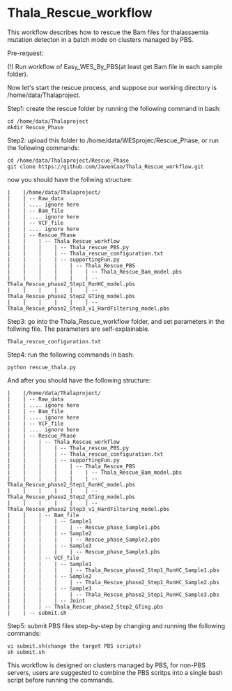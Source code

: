 # Thala_Rescue_workflow

This workflow describes how to rescue the Bam files for thalassaemia mutation detecton in a batch mode on clusters managed by PBS.

Pre-request:

(!) Run workflow of Easy_WES_By_PBS(at least get Bam file in each sample folder).

Now let's start the rescue process, and suppose our working directory is /home/data/Thalaproject.

Step1: create the rescue folder by running the following command in bash:

    cd /home/data/Thalaproject
    mkdir Rescue_Phase

Step2: upload this folder to /home/data/WESprojec/Rescue_Phase, or run the following commands:

    cd /home/data/Thalaproject/Rescue_Phase
    git clone https://github.com/JavenCao/Thala_Rescue_workflow.git

now you should have the follwing structure:

    |    |/home/data/Thalaproject/
    |    | -- Raw_data
    |    | .... ignore here
    |    | -- Bam_file
    |    | .... ignore here
    |    | -- VCF_file
    |    | .... ignore here
    |    | -- Rescue_Phase
    |    |    | -- Thala_Rescue_workflow
    |    |    |    | -- Thala_rescue_PBS.py
    |    |    |    | -- Thala_rescue_configuration.txt
    |    |    |    | -- supportingFun.py
    |    |    |    |    | -- Thala_Rescue_PBS
    |    |    |    |    |    | -- Thala_Rescue_Bam_model.pbs
    |    |    |    |    |    | -- Thala_Rescue_phase2_Step1_RunHC_model.pbs
    |    |    |    |    |    | -- Thala_Rescue_phase2_Step2_GTing_model.pbs
    |    |    |    |    |    | -- Thala_Rescue_phase2_Step3_v1_HardFiltering_model.pbs 

Step3: go into the Thala_Rescue_workflow folder, and set parameters in the follwing file. The parameters are self-explainable.

    Thala_rescue_configuration.txt

Step4: run the following commands in bash:

    python rescue_thala.py

And after you should have the following structure:

    |    |/home/data/Thalaproject/
    |    | -- Raw_data
    |    | .... ignore here
    |    | -- Bam_file
    |    | .... ignore here
    |    | -- VCF_file
    |    | .... ignore here
    |    | -- Rescue_Phase
    |    |    | -- Thala_Rescue_workflow
    |    |    |    | -- Thala_rescue_PBS.py
    |    |    |    | -- Thala_rescue_configuration.txt
    |    |    |    | -- supportingFun.py
    |    |    |    |    | -- Thala_Rescue_PBS
    |    |    |    |    |    | -- Thala_Rescue_Bam_model.pbs
    |    |    |    |    |    | -- Thala_Rescue_phase2_Step1_RunHC_model.pbs
    |    |    |    |    |    | -- Thala_Rescue_phase2_Step2_GTing_model.pbs
    |    |    |    |    |    | -- Thala_Rescue_phase2_Step3_v1_HardFiltering_model.pbs 
    |    |    | -- Bam_file
    |    |    |    | -- Sample1
    |    |    |    |    | -- Rescue_phase_Sample1.pbs
    |    |    |    | -- Sample2
    |    |    |    |    | -- Rescue_phase_Sample2.pbs
    |    |    |    | -- Sample3
    |    |    |    |    | -- Rescue_phase_Sample3.pbs
    |    |    | -- VCF_file
    |    |    |    | -- Sample1
    |    |    |    |    | -- Thala_Rescue_phase2_Step1_RunHC_Sample1.pbs
    |    |    |    | -- Sample2
    |    |    |    |    | -- Thala_Rescue_phase2_Step1_RunHC_Sample2.pbs
    |    |    |    | -- Sample3
    |    |    |    |    | -- Thala_Rescue_phase2_Step1_RunHC_Sample3.pbs
    |    |    |    | -- Joint
    |    |    | -- Thala_Rescue_phase2_Step2_GTing.pbs
    |    | -- submit.sh

Step5: submit PBS files step-by-step by changing and running the following commands:

    vi submit.sh(change the target PBS scripts)
    sh submit.sh

This workflow is designed on clusters managed by PBS, for non-PBS servers, users are suggested to combine the PBS scritps into a single bash script before running the commands.

